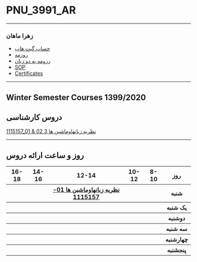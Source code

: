 # PNU_3991_AR
---------
### زهرا ماهان
 
- [حساب گیت هاب](https://github.com/zahramahan)
- [روزمه](https://zahramahan.github.io/zahra-resum/)
- [رزومه به دو زبان](https://github.com/zahramahan/zahramahan.github.io/blob/master/index.md)
- [SOP](https://zahramahan.github.io/Sop/.  )
- [Certificates]( https://zahramahan.github.io/Certificates/)


------------------

## Winter Semester Courses 1399/2020

## دروس کارشناسی 

[1115157_01 & 02 نظريه زبانهاوماشين ها 3](https://github.com/AliRazavi-edu/PNU_3991/tree/master/_BSc/Theory-of-Languages-and-Machines/_1115157_01/58_%D8%B2%D9%87%D8%B1%D8%A7%20%D9%85%D8%A7%D9%87%D8%A7%D9%86)
<br>

--------------

## روز و ساعت ارائه دروس

<table style="width:100%">
  <tr>
    <th >16-18</th>
    <th >14-16</th>
    <th >12-14</th>
    <th>10-12</th>
    <th>8-10</th>
    <th>روز</th>
  </tr>
  <tr>
  </tr>
   <tr>
    <th ></th>
    <th ></th>
    <th ><a href="https://github.com/AliRazavi-edu/PNU_3991/tree/master/_BSc/Theory-of-Languages-and-Machines" >نظريه زبانهاوماشين ها 01-1115157</a></th>
    <th></th>
    <th ></th>
    <th>شنبه</th>
  </tr>
   <tr>
    <th ></th>
    <th ></th>
    <th ></th>
    <th ></th>
    <th ></th>
    <th>یک شنبه</th>
  </tr>
   <tr>
     <th ></th>
     <th ></th>
     <th></th>
     <th ></th>
     <th ></th>
    <th>دوشنبه</th>
  </tr>
   <tr>
    <th ></th>
    <th ></th>
    <th ></th>
    <th ></th>
    <th ></th>
    <th>سه شنبه</th>
 </tr>
  <tr>
   <th ></th>
   <th ></th>
   <th ></th>
   <th ></th>
   <th ></th>
   <th>چهارشنبه</th>
 </tr>
 <tr>
  <th ></th>
  <th ></th>
  <th ></th>
  <th ></th>
  <th ></th>
  <th>پنجشنبه</th>
  </tr>
</table>
